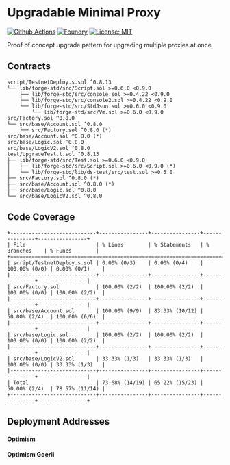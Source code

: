 # Upgradable Minimal Proxy

[![Github Actions][gha-badge]][gha] 
[![Foundry][foundry-badge]][foundry] 
[![License: MIT][license-badge]][license]

[gha]: https://github.com/Kwenta/foundry-scaffold/actions
[gha-badge]: https://github.com/Kwenta/foundry-scaffold/actions/workflows/test.yml/badge.svg
[foundry]: https://getfoundry.sh/
[foundry-badge]: https://img.shields.io/badge/Built%20with-Foundry-FFDB1C.svg
[license]: https://opensource.org/licenses/MIT
[license-badge]: https://img.shields.io/badge/License-MIT-blue.svg

Proof of concept upgrade pattern for upgrading multiple proxies at once

## Contracts

```
script/TestnetDeploy.s.sol ^0.8.13
└── lib/forge-std/src/Script.sol >=0.6.0 <0.9.0
    ├── lib/forge-std/src/console.sol >=0.4.22 <0.9.0
    ├── lib/forge-std/src/console2.sol >=0.4.22 <0.9.0
    └── lib/forge-std/src/StdJson.sol >=0.6.0 <0.9.0
        └── lib/forge-std/src/Vm.sol >=0.6.0 <0.9.0
src/Factory.sol ^0.8.0
└── src/base/Account.sol ^0.8.0
    └── src/Factory.sol ^0.8.0 (*)
src/base/Account.sol ^0.8.0 (*)
src/base/Logic.sol ^0.8.0
src/base/LogicV2.sol ^0.8.0
test/UpgradeTest.t.sol ^0.8.13
├── lib/forge-std/src/Test.sol >=0.6.0 <0.9.0
│   ├── lib/forge-std/src/Script.sol >=0.6.0 <0.9.0 (*)
│   └── lib/forge-std/lib/ds-test/src/test.sol >=0.5.0
├── src/Factory.sol ^0.8.0 (*)
├── src/base/Account.sol ^0.8.0 (*)
├── src/base/Logic.sol ^0.8.0
└── src/base/LogicV2.sol ^0.8.0
```

## Code Coverage

```
+----------------------------+----------------+----------------+---------------+----------------+
| File                       | % Lines        | % Statements   | % Branches    | % Funcs        |
+===============================================================================================+
| script/TestnetDeploy.s.sol | 0.00% (0/3)    | 0.00% (0/4)    | 100.00% (0/0) | 0.00% (0/1)    |
|----------------------------+----------------+----------------+---------------+----------------|
| src/Factory.sol            | 100.00% (2/2)  | 100.00% (2/2)  | 100.00% (0/0) | 100.00% (2/2)  |
|----------------------------+----------------+----------------+---------------+----------------|
| src/base/Account.sol       | 100.00% (9/9)  | 83.33% (10/12) | 50.00% (2/4)  | 100.00% (6/6)  |
|----------------------------+----------------+----------------+---------------+----------------|
| src/base/Logic.sol         | 100.00% (2/2)  | 100.00% (2/2)  | 100.00% (0/0) | 100.00% (2/2)  |
|----------------------------+----------------+----------------+---------------+----------------|
| src/base/LogicV2.sol       | 33.33% (1/3)   | 33.33% (1/3)   | 100.00% (0/0) | 33.33% (1/3)   |
|----------------------------+----------------+----------------+---------------+----------------|
| Total                      | 73.68% (14/19) | 65.22% (15/23) | 50.00% (2/4)  | 78.57% (11/14) |
+----------------------------+----------------+----------------+---------------+----------------+
```

## Deployment Addresses

#### Optimism

#### Optimism Goerli